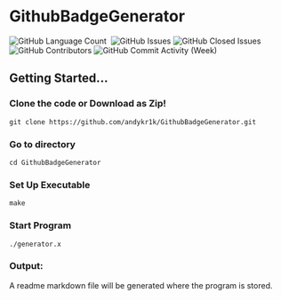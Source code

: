 # GithubBadgeGenerator

<div>
<img alt="GitHub Language Count" src="https://img.shields.io/github/languages/count/andykr1k/GithubBadgeGenerator?style=for-the-badge"/>
<img alt="" src="https://img.shields.io/github/repo-size/andykr1k/GithubBadgeGenerator?style=for-the-badge"/>
<img alt="GitHub Issues" src="https://img.shields.io/github/issues/andykr1k/GithubBadgeGenerator?style=for-the-badge"/>
<img alt="GitHub Closed Issues" src="https://img.shields.io/github/issues-closed/andykr1k/GithubBadgeGenerator?style=for-the-badge"/>
<img alt="GitHub Contributors" src="https://img.shields.io/github/contributors/andykr1k/GithubBadgeGenerator?style=for-the-badge"/>
<img alt="GitHub Commit Activity (Week)" src="https://img.shields.io/github/commit-activity/w/andykr1k/GithubBadgeGenerator?style=for-the-badge"/>
</div>

## Getting Started...

### Clone the code or Download as Zip!
```
git clone https://github.com/andykr1k/GithubBadgeGenerator.git
```

### Go to directory
```
cd GithubBadgeGenerator
```

### Set Up Executable
```
make
```

### Start Program
```
./generator.x
```

### Output:

A readme markdown file will be generated where the program is stored.
